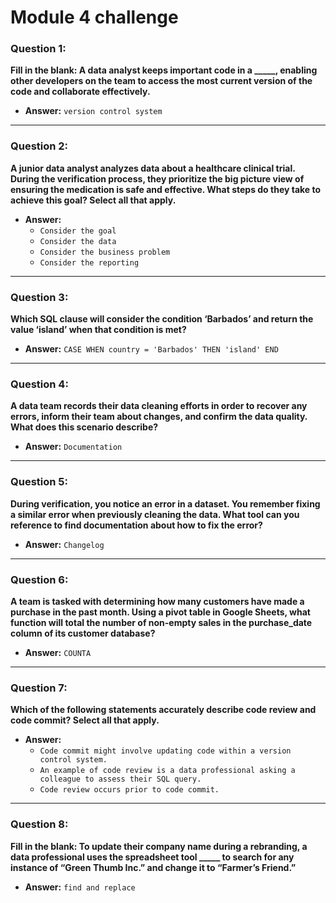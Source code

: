 # Module 4 challenge


### **Question 1:**
**Fill in the blank: A data analyst keeps important code in a _____, enabling other developers on the team to access the most current version of the code and collaborate effectively.**

- **Answer:** `version control system`

---

### **Question 2:**
**A junior data analyst analyzes data about a healthcare clinical trial. During the verification process, they prioritize the big picture view of ensuring the medication is safe and effective. What steps do they take to achieve this goal? Select all that apply.**

- **Answer:**
  - `Consider the goal`
  - `Consider the data`
  - `Consider the business problem`
  - `Consider the reporting`

---

### **Question 3:**
**Which SQL clause will consider the condition ‘Barbados’ and return the value ‘island’ when that condition is met?**

- **Answer:** `CASE WHEN country = 'Barbados' THEN 'island' END`

---

### **Question 4:**
**A data team records their data cleaning efforts in order to recover any errors, inform their team about changes, and confirm the data quality. What does this scenario describe?**

- **Answer:** `Documentation`

---

### **Question 5:**
**During verification, you notice an error in a dataset. You remember fixing a similar error when previously cleaning the data. What tool can you reference to find documentation about how to fix the error?**

- **Answer:** `Changelog`

---

### **Question 6:**
**A team is tasked with determining how many customers have made a purchase in the past month. Using a pivot table in Google Sheets, what function will total the number of non-empty sales in the purchase_date column of its customer database?**

- **Answer:** `COUNTA`

---

### **Question 7:**
**Which of the following statements accurately describe code review and code commit? Select all that apply.**

- **Answer:**
  - `Code commit might involve updating code within a version control system.`
  - `An example of code review is a data professional asking a colleague to assess their SQL query.`
  - `Code review occurs prior to code commit.`

---

### **Question 8:**
**Fill in the blank: To update their company name during a rebranding, a data professional uses the spreadsheet tool _____ to search for any instance of “Green Thumb Inc.” and change it to “Farmer’s Friend.”**

- **Answer:** `find and replace`
